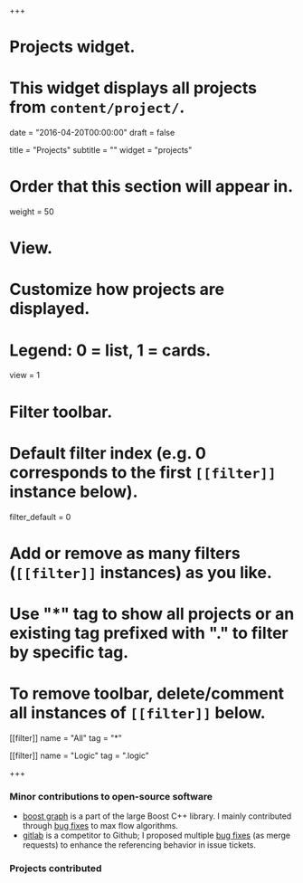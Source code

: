 +++
# Projects widget.
# This widget displays all projects from `content/project/`.

date = "2016-04-20T00:00:00"
draft = false

title = "Projects"
subtitle = ""
widget = "projects"

# Order that this section will appear in.
weight = 50

# View.
# Customize how projects are displayed.
# Legend: 0 = list, 1 = cards.
view = 1

# Filter toolbar.

# Default filter index (e.g. 0 corresponds to the first `[[filter]]` instance below).
filter_default = 0

# Add or remove as many filters (`[[filter]]` instances) as you like.
# Use "*" tag to show all projects or an existing tag prefixed with "." to filter by specific tag.
# To remove toolbar, delete/comment all instances of `[[filter]]` below.
[[filter]]
  name = "All"
  tag = "*"

[[filter]]
  name = "Logic"
  tag = ".logic"

+++

### Minor contributions to open-source software

- [boost graph] is a part of the large Boost C++ library. I mainly contributed
  through [bug fixes][boost-contributions] to max flow algorithms.
- [gitlab] is a competitor to Github; I proposed multiple
  [bug fixes][gitlab-contribution] (as merge requests) to enhance the
  referencing behavior in issue tickets.

[boost graph]: http://www.boost.org/doc/libs/release/libs/graph/doc/index.html
[boost-contributions]: https://github.com/boostorg/graph/pulls?q=author%3Amvalaisalais
[gitlab]: https://about.gitlab.com
[gitlab-contribution]: https://gitlab.com/gitlab-org/gitlab-ce/merge_requests/1150

### Projects contributed